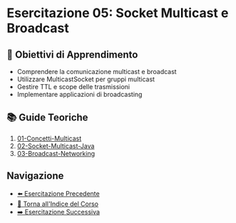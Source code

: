 # Esercitazione 05: Socket Multicast e Broadcast

## 🎯 Obiettivi di Apprendimento
- Comprendere la comunicazione multicast e broadcast
- Utilizzare MulticastSocket per gruppi multicast
- Gestire TTL e scope delle trasmissioni
- Implementare applicazioni di broadcasting

## 📚 Guide Teoriche
1. [01-Concetti-Multicast](01-Concetti-Multicast.md)
2. [02-Socket-Multicast-Java](02-Socket-Multicast-Java.md)
3. [03-Broadcast-Networking](03-Broadcast-Networking.md)

## Navigazione
- [⬅️ Esercitazione Precedente](../04-Socket-UDP-Fondamenti/README.md)
- [📑 Torna all'Indice del Corso](../README.md)
- [➡️ Esercitazione Successiva](../06-Multithreading-Network/README.md)